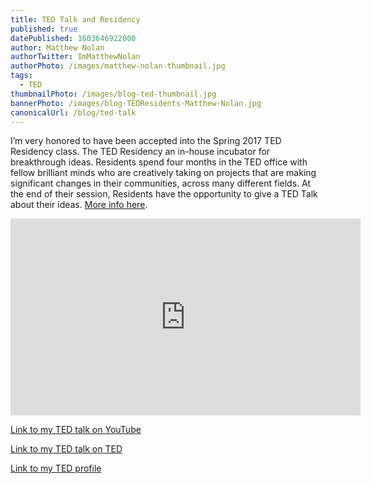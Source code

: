 ```yaml
---
title: TED Talk and Residency 
published: true
datePublished: 1603646922000
author: Matthew Nolan
authorTwitter: ImMatthewNolan
authorPhoto: /images/matthew-nolan-thumbnail.jpg
tags: 
  - TED
thumbnailPhoto: /images/blog-ted-thumbnail.jpg
bannerPhoto: /images/blog-TEDResidents-Matthew-Nolan.jpg
canonicalUrl: /blog/ted-talk
---
```


I’m very honored to have been accepted into the Spring 2017 TED Residency class. The TED Residency an in-house incubator for breakthrough ideas. Residents spend four months in the TED office with fellow brilliant minds who are creatively taking on projects that are making significant changes in their communities, across many different fields. At the end of their session, Residents have the opportunity to give a TED Talk about their ideas. [More info here](https://blog.ted.com/meet-the-spring-2017-class-of-ted-residents/).


<div className="text-center embed-container">
	<iframe width="560" height="315" src="https://www.youtube.com/embed/M-SE6Fm6PGU" frameborder="0" allow="accelerometer; autoplay; clipboard-write; encrypted-media; gyroscope; picture-in-picture" allowfullscreen></iframe>
</div>



[Link to my TED talk on YouTube](https://youtu.be/M-SE6Fm6PGU)

[Link to my TED talk on TED](https://www.ted.com/talks/matthew_nolan_world_peace_one_swipe_at_a_time)

[Link to my TED profile](https://www.ted.com/profiles/2943657)
